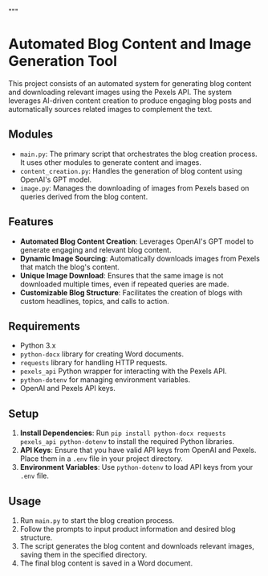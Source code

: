 """
# Automated Blog Content and Image Generation Tool

This project consists of an automated system for generating blog content and downloading relevant images using the Pexels API. The system leverages AI-driven content creation to produce engaging blog posts and automatically sources related images to complement the text.

## Modules

- `main.py`: The primary script that orchestrates the blog creation process. It uses other modules to generate content and images.
- `content_creation.py`: Handles the generation of blog content using OpenAI's GPT model.
- `image.py`: Manages the downloading of images from Pexels based on queries derived from the blog content.

## Features

- **Automated Blog Content Creation**: Leverages OpenAI's GPT model to generate engaging and relevant blog content.
- **Dynamic Image Sourcing**: Automatically downloads images from Pexels that match the blog's content.
- **Unique Image Download**: Ensures that the same image is not downloaded multiple times, even if repeated queries are made.
- **Customizable Blog Structure**: Facilitates the creation of blogs with custom headlines, topics, and calls to action.

## Requirements

- Python 3.x
- `python-docx` library for creating Word documents.
- `requests` library for handling HTTP requests.
- `pexels_api` Python wrapper for interacting with the Pexels API.
- `python-dotenv` for managing environment variables.
- OpenAI and Pexels API keys.

## Setup

1. **Install Dependencies**: Run `pip install python-docx requests pexels_api python-dotenv` to install the required Python libraries.
2. **API Keys**: Ensure that you have valid API keys from OpenAI and Pexels. Place them in a `.env` file in your project directory.
3. **Environment Variables**: Use `python-dotenv` to load API keys from your `.env` file.

## Usage

1. Run `main.py` to start the blog creation process.
2. Follow the prompts to input product information and desired blog structure.
3. The script generates the blog content and downloads relevant images, saving them in the specified directory.
4. The final blog content is saved in a Word document.
